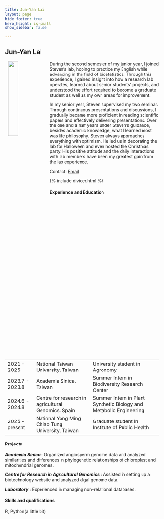 ```yaml
---
title: Jun-Yan Lai
layout: page
hide_footer: true
hero_height: is-small
show_sidebar: false

---
```


## Jun-Yan Lai

<img src="{{site.url}}/alumni/jun_yan_lai.jpg" align="left" hspace="10" width="25%">
During the second semester of my junior year, I joined Steven’s lab, hoping to practice my English while advancing in the field of biostatistics. Through this experience, I gained insight into how a research lab operates, learned about senior students’ projects, and understood the effort required to become a graduate student as well as my own areas for improvement.

In my senior year, Steven supervised my two seminar. Through continuous presentations and discussions, I gradually became more proficient in reading scientific papers and effectively delivering presentations. Over the one and a half years under Steven’s guidance, besides academic knowledge, what I learned most was life philosophy. Steven always approaches everything with optimism. He led us in decorating the lab for Halloween and even hosted the Christmas party. His positive attitude and the daily interactions with lab members have been my greatest gain from the lab experience.

Contact:
<i class="fas fa-at"></i> [Email](mailto:b10601043@g.ntu.edu.tw)  

<!--
<i class="fab fa-github"></i> [Github]()  
<i class="fab fa-linkedin"></i> [LinkedIn]()
<i class="fab fa-google"></i> [Google Scholar]()  
-->

{% include divider.html %}

#### Experience and Education

| | | |
| --- | --- | --- |
| 2021 - 2025  | National Taiwan University.  Taiwan |  University student in Agronomy |
| 2023.7 - 2023.8  | Academia Sinica.  Taiwan |  Summer Intern in Biodiversity Research Center |
| 2024.6 - 2024.8  | Centre for research in agricultural Genomics.  Spain |  Summer Intern in Plant Synthetic Biology and Metabolic Engineering |
| 2025 - present  | National Yang Ming Chiao Tung University.  Taiwan |  Graduate student in Institute of Public Health |

#### Projects

_**Academia Sinica**_ : Organized angiosperm genome data and analyzed similarities and differences in phylogenetic relationships of chloroplast and mitochondrial genomes.

_**Centre for Research in Agricultural Genomics**_ : Assisted in setting up a biotechnology website and analyzed algal genome data.

_**Laboratory**_ : Experienced in managing non-relational databases.

#### Skills and qualifications

R, Python(a little bit)
